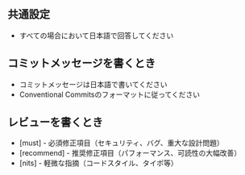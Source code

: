 ## 共通設定

- すべての場合において日本語で回答してください

## コミットメッセージを書くとき

- コミットメッセージは日本語で書いてください
- Conventional Commitsのフォーマットに従ってください

## レビューを書くとき

- [must] - 必須修正項目（セキュリティ、バグ、重大な設計問題）
- [recommend] - 推奨修正項目（パフォーマンス、可読性の大幅改善）
- [nits] - 軽微な指摘（コードスタイル、タイポ等）
